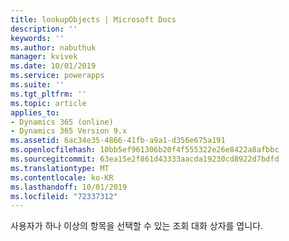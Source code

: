 ```yaml
---
title: lookupObjects | Microsoft Docs
description: ''
keywords: ''
ms.author: nabuthuk
manager: kvivek
ms.date: 10/01/2019
ms.service: powerapps
ms.suite: ''
ms.tgt_pltfrm: ''
ms.topic: article
applies_to:
- Dynamics 365 (online)
- Dynamics 365 Version 9.x
ms.assetid: 6ac34e35-4866-41fb-a9a1-d356e675a191
ms.openlocfilehash: 10bb5ef961306b20f4f555322e26e8422a8afbbc
ms.sourcegitcommit: 63ea15e2f861d43333aacda19230cd8922d7bdfd
ms.translationtype: MT
ms.contentlocale: ko-KR
ms.lasthandoff: 10/01/2019
ms.locfileid: "72337312"
---
```

사용자가 하나 이상의 항목을 선택할 수 있는 조회 대화 상자를 엽니다.